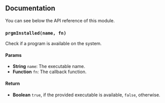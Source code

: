 ## Documentation

You can see below the API reference of this module.

### `prgmInstalled(name, fn)`
Check if a program is available on the system.

#### Params

- **String** `name`: The executable name.
- **Function** `fn`: The callback function.

#### Return
- **Boolean** `true`, if the provided executable is available, `false`, otherwise.

